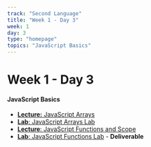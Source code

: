 ```yaml
---
track: "Second Language"
title: "Week 1 - Day 3"
week: 1
day: 3
type: "homepage"
topics: "JavaScript Basics"
---
```


# Week 1 - Day 3

#### JavaScript Basics
- [**Lecture:** JavaScript Arrays](/frontend-fundamentals/week-1/day-3/lecture-materials/intro-to-javascript-arrays/)
- [**Lab**: JavaScript Arrays Lab](/frontend-fundamentals/week-1/day-3/labs/javascript-arrays-lab/)
- [**Lecture**: JavaScript Functions and Scope](/frontend-fundamentals/week-1/day-3/lecture-materials/intro-to-javascript-functions-and-scope/) 
- [**Lab**: JavaScript Functions Lab](/frontend-fundamentals/week-1/day-3/labs/javascript-functions-lab/) - **Deliverable**